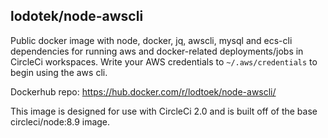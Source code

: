 ## lodotek/node-awscli
Public docker image with node, docker, jq, awscli, mysql and ecs-cli dependencies for running aws and docker-related deployments/jobs in CircleCi workspaces. Write your AWS credentials to `~/.aws/credentials`
to begin using the aws cli.

Dockerhub repo: https://hub.docker.com/r/lodtoek/node-awscli/

This image is designed for use with CircleCi 2.0 and is built off of the base circleci/node:8.9 image.
